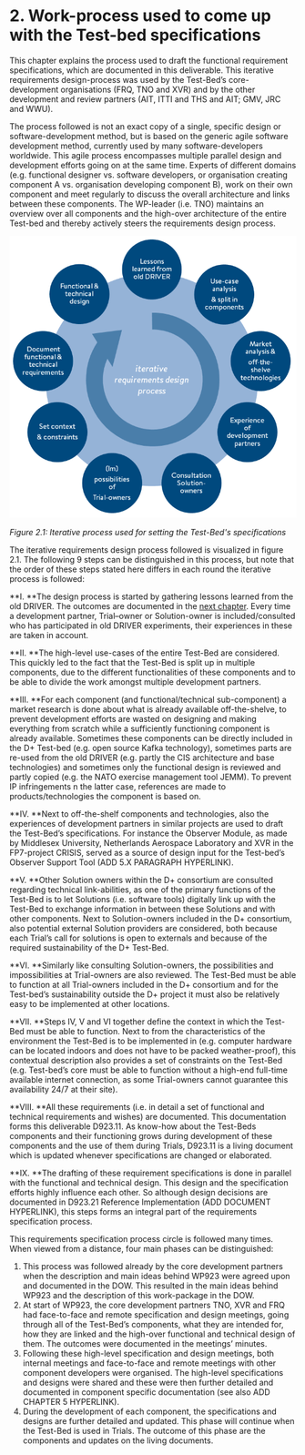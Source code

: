 # 2. Work-process used to come up with the Test-bed specifications

This chapter explains the process used to draft the functional requirement specifications, which are documented in this deliverable. This iterative requirements design-process was used by the Test-Bed’s core-development organisations \(FRQ, TNO and XVR\) and by the other development and review partners \(AIT, ITTI and THS and AIT; GMV, JRC and WWU\).

The process followed is not an exact copy of a single, specific design or software-development method, but is based on the generic agile software development method, currently used by many software-developers worldwide. This agile process encompasses multiple parallel design and development efforts going on at the same time. Experts of different domains \(e.g. functional designer vs. software developers, or organisation creating component A vs. organisation developing component B\), work on their own component and meet regularly to discuss the overall architecture and links between these components. The WP-leader \(i.e. TNO\) maintains an overview over all components and the high-over architecture of the entire Test-bed and thereby actively steers the requirements design process.

![D+ Process](img/process.png)

_Figure 2.1: Iterative process used for setting the Test-Bed's specifications_

The iterative requirements design process followed is visualized in figure 2.1. The following 9 steps can be distinguished in this process, but note that the order of these steps stated here differs in each round the iterative process is followed:

**I.    **The design process is started by gathering lessons learned from the old DRIVER. The outcomes are documented in the [next chapter](lessons-learned.md#Lessons-learned). Every time a development partner, Trial–owner or Solution-owner is included/consulted who has participated in old DRIVER experiments, their experiences in these are taken in account.

**II.    **The high-level use-cases of the entire Test-Bed are considered. This quickly led to the fact that the Test-Bed is split up in multiple components, due to the different functionalities of these components and to be able to divide the work amongst multiple development partners.

**III.    **For each component \(and functional/technical sub-component\) a market research is done about what is already available off-the-shelve, to prevent development efforts are wasted on designing and making everything from scratch while a sufficiently functioning component is already available. Sometimes these components can be directly included in the D+ Test-bed \(e.g. open source Kafka technology\), sometimes parts are re-used from the old DRIVER \(e.g. partly the CIS architecture and base technologies\) and sometimes only the functional design is reviewed and partly copied \(e.g. the NATO exercise management tool JEMM\). To prevent IP infringements n the latter case, references are made to products/technologies the component is based on.

**IV.    **Next to off-the-shelf components and technologies, also the experiences of development partners in similar projects are used to draft the Test-Bed’s specifications. For instance the Observer Module, as made by Middlesex University, Netherlands Aerospace Laboratory and XVR in the FP7-project CRISIS, served as a source of design input for the Test-bed’s Observer Support Tool \(ADD 5.X PARAGRAPH HYPERLINK\).

**V.    **Other Solution owners within the D+ consortium are consulted regarding technical link-abilities, as one of the primary functions of the Test-Bed is to let Solutions \(i.e. software tools\) digitally link up with the Test-Bed to exchange information in between these Solutions and with other components. Next to Solution-owners included in the D+ consortium, also potential external Solution providers are considered, both because each Trial’s call for solutions is open to externals and because of the required sustainability of the D+ Test-Bed.

**VI.    **Similarly like consulting Solution-owners, the possibilities and impossibilities at Trial-owners are also reviewed. The Test-Bed must be able to function at all Trial-owners included in the D+ consortium and for the Test-bed’s sustainability outside the D+ project it must also be relatively easy to be implemented at other locations.

**VII.    **Steps IV, V and VI together define the context in which the Test-Bed must be able to function. Next to from the characteristics of the environment the Test-Bed is to be implemented in \(e.g. computer hardware can be located indoors and does not have to be packed weather-proof\), this contextual description also provides a set of constraints on the Test-Bed \(e.g. Test-bed’s core must be able to function without a high-end full-time available internet connection, as some Trial-owners cannot guarantee this availability 24/7 at their site\).

**VIII.    **All these requirements \(i.e. in detail a set of functional and technical requirements and wishes\) are documented. This documentation forms this deliverable D923.11. As know-how about the Test-Beds components and their functioning grows during development of these components and the use of them during Trials, D923.11 is a living document which is updated whenever specifications are changed or elaborated.

**IX.    **The drafting of these requirement specifications is done in parallel with the functional and technical design. This design and the specification efforts highly influence each other. So although design decisions are documented in D923.21 Reference Implementation \(ADD DOCUMENT HYPERLINK\), this steps forms an integral part of the requirements specification process.

This requirements specification process circle is followed many times. When viewed from a distance, four main phases can be distinguished:

1. This process was followed already by the core development partners when the description and main ideas behind WP923 were agreed upon and documented in the DOW. This resulted in the main ideas behind WP923 and the description of this work-package in the DOW.
2. At start of WP923, the core development partners TNO, XVR and FRQ had face-to-face and remote specification and design meetings, going through all of the Test-Bed’s components, what they are intended for, how they are linked and the high-over functional and technical design of them. The outcomes were documented in the meetings’ minutes.
3. Following these high-level specification and design meetings, both internal meetings and face-to-face and remote meetings with other component developers were organised. The high-level specifications and designs were shared and these were then further detailed and documented in component specific documentation \(see also ADD CHAPTER 5 HYPERLINK\).
4. During the development of each component, the specifications and designs are further detailed and updated. This phase will continue when the Test-Bed is used in Trials. The outcome of this phase are the components and updates on the living documents.



